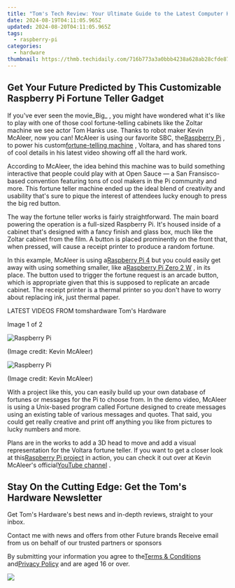 ```yaml
---
title: "Tom's Tech Review: Your Ultimate Guide to the Latest Computer Hardware"
date: 2024-08-19T04:11:05.965Z
updated: 2024-08-20T04:11:05.965Z
tags:
  - raspberry-pi
categories:
  - hardware
thumbnail: https://thmb.techidaily.com/716b773a3a0bbb4238a628ab28cfde8731d3dd391169cbf818a66e733201ea5d.jpg
---
```


## Get Your Future Predicted by This Customizable Raspberry Pi Fortune Teller Gadget

If you've ever seen the movie_Big_ , you might have wondered what it's like to play with one of those cool fortune-telling cabinets like the Zoltar machine we see actor Tom Hanks use. Thanks to robot maker Kevin McAleer, now you can! McAleer is using our favorite SBC, the[Raspberry Pi](https://tools.techidaily.com) , to power his custom[fortune-telling machine](https://www.youtube.com/watch?v=dWFgN%5FA%5FI1w) , Voltara, and has shared tons of cool details in his latest video showing off all the hard work.

 According to McAleer, the idea behind this machine was to build something interactive that people could play with at Open Sauce — a San Fransisco-based convention featuring tons of cool makers in the Pi community and more. This fortune teller machine ended up the ideal blend of creativity and usability that's sure to pique the interest of attendees lucky enough to press the big red button.

 The way the fortune teller works is fairly straightforward. The main board powering the operation is a full-sized Raspberry Pi. It's housed inside of a cabinet that's designed with a fancy finish and glass box, much like the Zoltar cabinet from the film. A button is placed prominently on the front that, when pressed, will cause a receipt printer to produce a random fortune.

 In this example, McAleer is using a[Raspberry Pi 4](https://tools.techidaily.com) but you could easily get away with using something smaller, like a[Raspberry Pi Zero 2 W](https://tools.techidaily.com) , in its place. The button used to trigger the fortune request is an arcade button, which is appropriate given that this is supposed to replicate an arcade cabinet. The receipt printer is a thermal printer so you don't have to worry about replacing ink, just thermal paper.

 LATEST VIDEOS FROM tomshardware Tom's Hardware

 Image 1 of 2

![Raspberry Pi](https://vanilla.futurecdn.net/cyclingnews/media/img/missing-image.svg)

 (Image credit: Kevin McAleer)

![Raspberry Pi](https://vanilla.futurecdn.net/cyclingnews/media/img/missing-image.svg)

 (Image credit: Kevin McAleer)

 With a project like this, you can easily build up your own database of fortunes or messages for the Pi to choose from. In the demo video, McAleer is using a Unix-based program called Fortune designed to create messages using an existing table of various messages and quotes. That said, you could get really creative and print off anything you like from pictures to lucky numbers and more.

 Plans are in the works to add a 3D head to move and add a visual representation for the Voltara fortune teller. If you want to get a closer look at this[Raspberry Pi project](https://tools.techidaily.com) in action, you can check it out over at Kevin McAleer's official[YouTube channel](https://www.youtube.com/watch?v=dWFgN%5FA%5FI1w) .

## Stay On the Cutting Edge: Get the Tom's Hardware Newsletter

 Get Tom's Hardware's best news and in-depth reviews, straight to your inbox.

 Contact me with news and offers from other Future brands  Receive email from us on behalf of our trusted partners or sponsors

 By submitting your information you agree to the[Terms & Conditions](https://futureplc.com/terms-conditions/) and[Privacy Policy](https://futureplc.com/privacy-policy/) and are aged 16 or over.

<ins class="adsbygoogle"
     style="display:block"
     data-ad-format="autorelaxed"
     data-ad-client="ca-pub-7571918770474297"
     data-ad-slot="1223367746"></ins>



<ins class="adsbygoogle"
     style="display:block"
     data-ad-client="ca-pub-7571918770474297"
     data-ad-slot="8358498916"
     data-ad-format="auto"
     data-full-width-responsive="true"></ins>



<!-- affiliate ads begin -->
<a href="https://estore.winxdvd.com/order/checkout.php?PRODS=12653808&QTY=1&AFFILIATE=108875&CART=1"><img src="https://www.winxdvd.com/affiliate/new-banner/wt-500x500.jpg" border="0"></a>
<!-- affiliate ads end -->